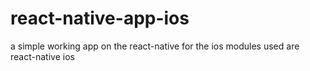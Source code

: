 # react-native-app-ios
a simple working app on the react-native for the ios
modules used are react-native 
ios 

